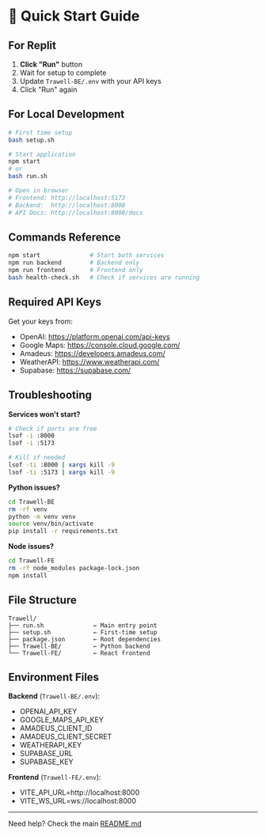 # 🚀 Quick Start Guide

## For Replit

1. **Click "Run"** button
2. Wait for setup to complete
3. Update `Trawell-BE/.env` with your API keys
4. Click "Run" again

## For Local Development

```bash
# First time setup
bash setup.sh

# Start application
npm start
# or
bash run.sh

# Open in browser
# Frontend: http://localhost:5173
# Backend:  http://localhost:8000
# API Docs: http://localhost:8000/docs
```

## Commands Reference

```bash
npm start              # Start both services
npm run backend        # Backend only
npm run frontend       # Frontend only
bash health-check.sh   # Check if services are running
```

## Required API Keys

Get your keys from:
- OpenAI: https://platform.openai.com/api-keys
- Google Maps: https://console.cloud.google.com/
- Amadeus: https://developers.amadeus.com/
- WeatherAPI: https://www.weatherapi.com/
- Supabase: https://supabase.com/

## Troubleshooting

**Services won't start?**
```bash
# Check if ports are free
lsof -i :8000
lsof -i :5173

# Kill if needed
lsof -ti :8000 | xargs kill -9
lsof -ti :5173 | xargs kill -9
```

**Python issues?**
```bash
cd Trawell-BE
rm -rf venv
python -m venv venv
source venv/bin/activate
pip install -r requirements.txt
```

**Node issues?**
```bash
cd Trawell-FE
rm -rf node_modules package-lock.json
npm install
```

## File Structure

```
Trawell/
├── run.sh              ← Main entry point
├── setup.sh            ← First-time setup
├── package.json        ← Root dependencies
├── Trawell-BE/         ← Python backend
└── Trawell-FE/         ← React frontend
```

## Environment Files

**Backend** (`Trawell-BE/.env`):
- OPENAI_API_KEY
- GOOGLE_MAPS_API_KEY
- AMADEUS_CLIENT_ID
- AMADEUS_CLIENT_SECRET
- WEATHERAPI_KEY
- SUPABASE_URL
- SUPABASE_KEY

**Frontend** (`Trawell-FE/.env`):
- VITE_API_URL=http://localhost:8000
- VITE_WS_URL=ws://localhost:8000

---

Need help? Check the main [README.md](README.md)
